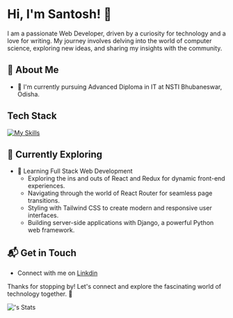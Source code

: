 # Hi, I'm Santosh! 👋

I am a passionate Web Developer, driven by a curiosity for technology and a love for writing. My journey involves delving into the world of computer science, exploring new ideas, and sharing my insights with the community.



## 🚀 About Me

- 🔭 I'm currently pursuing Advanced Diploma in IT at NSTI Bhubaneswar, Odisha.

## Tech Stack
[![My Skills](https://skillicons.dev/icons?i=js,html,css,bootstrap,angular,react,php,laravel,mysql,mongodb,python,django)](https://skillicons.dev)

## 🌱 Currently Exploring

- 🚀 Learning Full Stack Web Development
  - Exploring the ins and outs of React and Redux for dynamic front-end experiences.
  - Navigating through the world of React Router for seamless page transitions.
  - Styling with Tailwind CSS to create modern and responsive user interfaces.
  - Building server-side applications with Django, a powerful Python web framework.

<!--
 ## 🏆 Achievements

- 🌟 Completed Hacktoberfest 2023 - Contributed to open source projects and celebrated the spirit of collaboration.
-->

## 📬 Get in Touch

- Connect with me on [Linkdin](https://www.linkedin.com/in/santosh-ku-baral)

Thanks for stopping by! Let's connect and explore the fascinating world of technology together. 🚀


![<Santosh-kumar-Baral>'s Stats](https://github-readme-stats.vercel.app/api?username=Santosh-kumar-Baral&theme=vue-dark&show_icons=true&hide_border=true&count_private=true)


<!--

Here are some ideas to get you started:

- 🔭 I’m currently working on ...
- 🌱 I’m currently learning ...
- 👯 I’m looking to collaborate on ...
- 🤔 I’m looking for help with ...
- 💬 Ask me about ...
- 📫 How to reach me: ...
- 😄 Pronouns: ...
- ⚡ Fun fact: ...
-->
